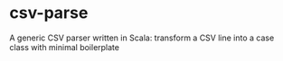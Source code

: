 # csv-parse
A generic CSV parser written in Scala: transform a CSV line into a case class with minimal boilerplate
